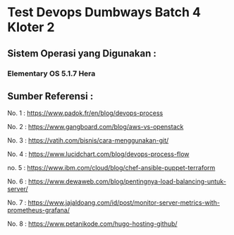 # Test Devops Dumbways Batch 4 Kloter 2

## Sistem Operasi yang Digunakan : 
   ### Elementary OS 5.1.7 Hera

## Sumber Referensi :
   No. 1 : https://www.padok.fr/en/blog/devops-process
   
   No. 2 : https://www.gangboard.com/blog/aws-vs-openstack
   
   No. 3 : https://vatih.com/bisnis/cara-menggunakan-git/
   
   No. 4  : https://www.lucidchart.com/blog/devops-process-flow
   
   no. 5  : https://www.ibm.com/cloud/blog/chef-ansible-puppet-terraform
   
   No. 6  : https://www.dewaweb.com/blog/pentingnya-load-balancing-untuk-server/
   
   No. 7  : https://www.jajaldoang.com/id/post/monitor-server-metrics-with-prometheus-grafana/
   
   No. 8  : https://www.petanikode.com/hugo-hosting-github/

